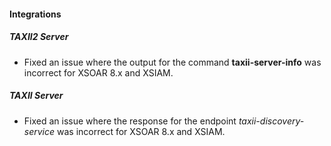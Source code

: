 
#### Integrations

##### TAXII2 Server

- Fixed an issue where the output for the command **taxii-server-info** was incorrect for XSOAR 8.x and XSIAM.

##### TAXII Server

- Fixed an issue where the response for the endpoint *taxii-discovery-service* was incorrect for XSOAR 8.x and XSIAM.